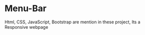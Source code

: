 # Menu-Bar
Html, CSS, JavaScript, Bootstrap are mention in these project, Its a Responsive webpage 
